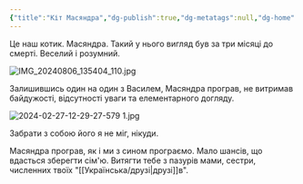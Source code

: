 ```yaml
---
{"title":"Кіт Масяндра","dg-publish":true,"dg-metatags":null,"dg-home":null,"permalink":"/ukrayinska/masyandra/","dgPassFrontmatter":true,"noteIcon":""}
---
```




Це наш котик. Масяндра. Такий у нього вигляд був за три  місяці до смерті. Веселий і розумний. 

![IMG_20240806_135404_110.jpg](/img/user/IMG_20240806_135404_110.jpg)

Залишившись один на один з Василем, Масяндра програв, не витримав байдужості, відсутності уваги та елементарного догляду. 

![2024-02-27-12-29-27-579 1.jpg](/img/user/2024-02-27-12-29-27-579%201.jpg)


 Забрати з собою його я не міг, нікуди.

Масяндра програв, як і ми з сином програємо. Мало шансів, що вдасться зберегти сім'ю. Витягти тебе з пазурів мами, сестри, численних твоїх "[[Українська/друзі\|друзі]]в".